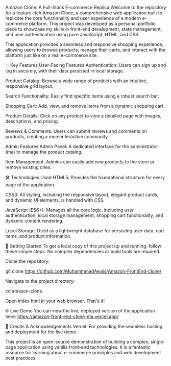Amazon Clone: A Full-Stack E-commerce Replica
Welcome to the repository for a feature-rich Amazon Clone, a comprehensive web application built to replicate the core functionality and user experience of a modern e-commerce platform. This project was developed as a personal portfolio piece to showcase my skills in front-end development, state management, and user authentication using pure JavaScript, HTML, and CSS.

This application provides a seamless and responsive shopping experience, allowing users to browse products, manage their carts, and interact with the platform just like on a real e-commerce site.

✨ Key Features
User-Facing Features
Authentication: Users can sign up and log in securely, with their data persisted in local storage.

Product Catalog: Browse a wide range of products with an intuitive, responsive grid layout.

Search Functionality: Easily find specific items using a robust search bar.

Shopping Cart: Add, view, and remove items from a dynamic shopping cart.

Product Details: Click on any product to view a detailed page with images, descriptions, and pricing.

Reviews & Comments: Users can submit reviews and comments on products, creating a more interactive community.

Admin Features
Admin Panel: A dedicated interface for the administrator (me) to manage the product catalog.

Item Management: Admins can easily add new products to the store or remove existing ones.

🛠️ Technologies Used
HTML5: Provides the foundational structure for every page of the application.

CSS3: All styling, including the responsive layout, elegant product cards, and dynamic UI elements, is handled with CSS.

JavaScript (ES6+): Manages all the core logic, including user authentication, local storage management, shopping cart functionality, and dynamic content rendering.

Local Storage: Used as a lightweight database for persisting user data, cart items, and product information.

🚀 Getting Started
To get a local copy of this project up and running, follow these simple steps. No complex dependencies or build tools are required.

Clone the repository:

git clone https://github.com/MuhammmadAwais/Amazon-FrontEnd-clone/

Navigate to the project directory:

cd amazon-clone

Open index.html in your web browser. That's it!

🌐 Live Demo
You can view the live, deployed version of the application here:
https://amazon-front-end-clone-eta.vercel.app/

🙏 Credits & Acknowledgements
Vercel: For providing the seamless hosting and deployment for the live demo.

This project is an open-source demonstration of building a complex, single-page application using vanilla front-end technologies. It is a fantastic resource for learning about e-commerce principles and web development best practices.
